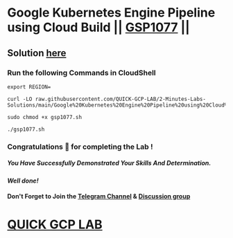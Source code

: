 # Google Kubernetes Engine Pipeline using Cloud Build || [GSP1077](https://www.cloudskillsboost.google/focuses/52829?parent=catalog) ||

## Solution [here]()

### Run the following Commands in CloudShell

```
export REGION=
```
```
curl -LO raw.githubusercontent.com/QUICK-GCP-LAB/2-Minutes-Labs-Solutions/main/Google%20Kubernetes%20Engine%20Pipeline%20using%20Cloud%20Build/gsp1077.sh

sudo chmod +x gsp1077.sh

./gsp1077.sh
```

### Congratulations 🎉 for completing the Lab !

##### *You Have Successfully Demonstrated Your Skills And Determination.*

#### *Well done!*

#### Don't Forget to Join the [Telegram Channel](https://t.me/QuickGcpLab) & [Discussion group](https://t.me/QuickGcpLabChats)

# [QUICK GCP LAB](https://www.youtube.com/@quickgcplab)